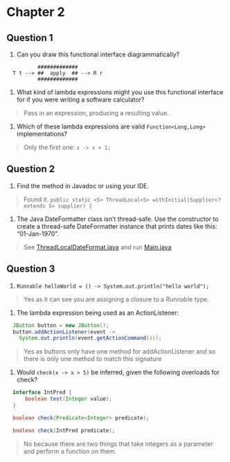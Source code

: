 # Chapter 2

## Question 1

1. Can you draw this functional interface diagrammatically?
```
          #############
  T t --> ##  apply  ## --> R r
          #############
```

1. What kind of lambda expressions might you use this functional interface for
if you were writing a software calculator?
> Pass in an expression, producing a resulting value.

1. Which of these lambda expressions are valid `Function<Long,Long>`
implementations?
> Only the first one: `x -> x + 1;`

## Question 2

1. Find the method in Javadoc or using your IDE.
> Found it. `public static <S> ThreadLocal<S> withInitial(Supplier<? extends S>
 supplier) {`

1. The Java DateFormatter class isn’t thread-safe. Use the constructor to
create a thread-safe DateFormatter instance that prints dates like this:
“01-Jan-1970”.
>See
[ThreadLocalDateFormat.java](src/mssw/java/com/lambdaherding/edi/mssw/ch02/ThreadLocalDateFormatter.java)
 and run [Main.java](src/mssw/java/com/lambdaherding/edi/mssw/ch02/Main.java)

## Question 3

1. `Runnable helloWorld = () -> System.out.println("hello world");`
> Yes as it can see you are assigning a closure to a Runnable type.

1. The lambda expression being used as an ActionListener:
```java
  JButton button = new JButton();
  button.addActionListener(event ->
    System.out.println(event.getActionCommand()));
```
> Yes as buttons only have one method for addActionListener and so there is only
 one method to match this signature

1. Would `check(x -> x > 5)` be inferred, given the following overloads for
 check?
```java
  interface IntPred {
      boolean test(Integer value);
  }

  boolean check(Predicate<Integer> predicate);

  boolean check(IntPred predicate);
```
> No because there are two things that take integers as a parameter and perform
 a function on them.
